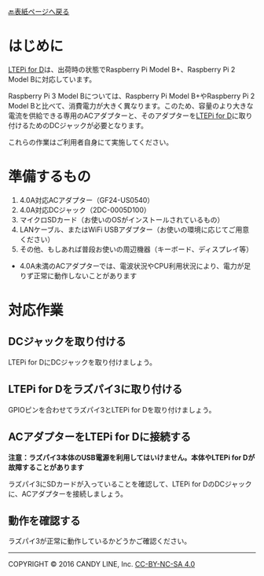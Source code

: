 [🔙表紙ページへ戻る](Home.md)


# はじめに

[LTEPi for D](http://www.candy-line.io/proandsv.html#ltepiford)は、出荷時の状態でRaspberry Pi Model B+、Raspberry Pi 2 Model Bに対応しています。

Raspberry Pi 3 Model Bについては、Raspberry Pi Model B+やRaspberry Pi 2 Model Bと比べて、消費電力が大きく異なります。このため、容量のより大きな電流を供給できる専用のACアダプターと、そのアダプターを[LTEPi for D](http://www.candy-line.io/proandsv.html#ltepiford)に取り付けるためのDCジャックが必要となります。

これらの作業はご利用者自身にて実施してください。

# 準備するもの

1. 4.0A対応ACアダプター（GF24-US0540）
1. 4.0A対応DCジャック（2DC-0005D100）
1. マイクロSDカード（お使いのOSがインストールされているもの）
1. LANケーブル、またはWiFi USBアダプター（お使いの環境に応じてご用意ください）
1. その他、もしあれば普段お使いの周辺機器（キーボード、ディスプレイ等）

* 4.0A未満のACアダプターでは、電波状況やCPU利用状況により、電力が足りず正常に動作しないことがあります

# 対応作業

## DCジャックを取り付ける

LTEPi for DにDCジャックを取り付けましょう。

## LTEPi for Dをラズパイ3に取り付ける

GPIOピンを合わせてラズパイ3とLTEPi for Dを取り付けましょう。

## ACアダプターをLTEPi for Dに接続する

**注意：ラズパイ3本体のUSB電源を利用してはいけません。本体やLTEPi for Dが故障することがあります**

ラズパイ3にSDカードが入っていることを確認して、LTEPi for DのDCジャックに、ACアダプターを接続しましょう。

## 動作を確認する

ラズパイ3が正常に動作しているかどうかご確認ください。

---
COPYRIGHT © 2016 CANDY LINE, Inc. [CC-BY-NC-SA 4.0](https://creativecommons.org/licenses/by-nc-sa/4.0/)
